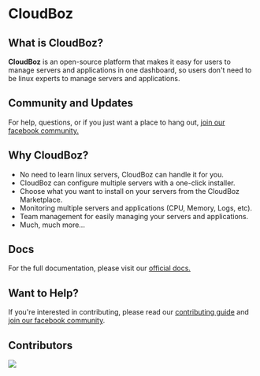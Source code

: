 # CloudBoz

## What is CloudBoz?

**CloudBoz** is an open-source platform that makes it easy for users to manage servers and applications in one dashboard, so users don't need to be linux experts to manage servers and applications.

## Community and Updates

For help, questions, or if you just want a place to hang out, [join our facebook community.](https://facebook.com/groups/cloudboz)

## Why CloudBoz?
- No need to learn linux servers, CloudBoz can handle it for you.
- CloudBoz can configure multiple servers with a one-click installer.
- Choose what you want to install on your servers from the CloudBoz Marketplace.
- Monitoring multiple servers and applications (CPU, Memory, Logs, etc).
- Team management for easily managing your servers and applications.
- Much, much more...

## Docs

For the full documentation, please visit our [official docs.](https://docs.cloudboz.com)

## Want to Help?

If you're interested in contributing, please read our [contributing guide](CONTRIBUTING.md) and [join our facebook community](https://facebook.com/groups/cloudboz).

## Contributors
<a href = "#">
  <img src = "https://contrib.rocks/image?repo=cloudboz/cloudboz"/>
</a>
